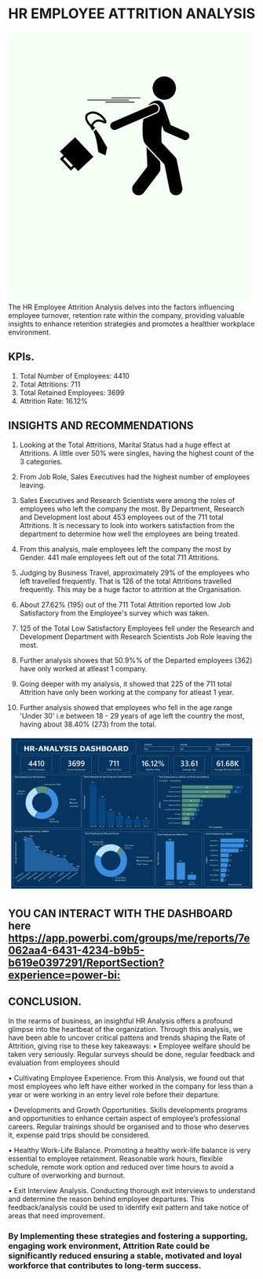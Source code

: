 # HR EMPLOYEE ATTRITION ANALYSIS
![](Icon.jpg)
The HR Employee Attrition Analysis delves into the factors influencing employee turnover, retention rate within the company, providing valuable insights to enhance retention strategies and promotes a healthier workplace environment.

## KPIs. 
1. Total Number of Employees: 4410
2. Total Attritions: 711
3. Total Retained Employees: 3699
4. Attrition Rate: 16.12%

## INSIGHTS AND RECOMMENDATIONS 
  1.	Looking at the Total Attritions, Marital Status had a huge effect at Attritions. A little over 50% were singles, having the highest count of the 3 categories.

  2.	From Job Role, Sales Executives had the highest number of employees leaving. 

  3.	Sales Executives and Research Scientists were among the roles of employees who left the company the most. By Department, Research and Development lost about 453 employees                 out of the 711 total Attritions. It is necessary to look into workers satisfaction from the department to determine how well the employees are being treated.

  4.	From this analysis, male employees left the company the most by Gender. 441 male employees left out of the total 711 Attritions.

  5.	Judging by Business Travel, approximately 29% of the employees who left travelled frequently. That is 126 of the total Attritions travelled frequently. This may be a huge factor to       attrition at the Organisation.
     
  6.  About 27.62% (195) out of the 711 Total Attrition reported low Job Satisfactory from the Employee's survey which was taken.
    
  7.  125 of the Total Low Satisfactory Employees fell under the Research and Development Department with Research Scientists Job Role leaving the most.
      
  8.	Further analysis showes that 50.9%% of the Departed employees (362) have only worked at atleast 1 company.
     
  9.	Going deeper with my analysis, it showed that 225 of the 711 total Attrition have only been working at the company for atleast 1 year.

  10.	Further analysis showed that employees who fell in the age range 'Under 30' i.e between 18 - 29 years of age left the country the most, having about 38.40% (273) from the total.

![](dashboard.jpg)    


## YOU CAN INTERACT WITH THE DASHBOARD here [https://app.powerbi.com/groups/me/reports/7e062aa4-6431-4234-b9b5-b619e0397291/ReportSection?experience=power-bi: ](https://app.powerbi.com/groups/me/reports/b6f66d40-242a-4f07-94f6-9474089f3367/ReportSection?experience=power-bi)


## CONCLUSION.
 
 In the rearms of business, an insightful HR Analysis offers a profound glimpse into the heartbeat of the organization. Through this analysis, we have been able to uncover critical pattens and trends shaping the Rate of Attrition, giving rise to these key takeaways:
  •	Employee welfare should be taken very seriously. Regular surveys should be done, regular feedback and evaluation from employees should 
  
  •	Cultivating Employee Experience. From this Analysis, we found out that most employees who left have either worked in the company for less than a year or were working in an entry         level role before their departure. 
  
  •	Developments and Growth Opportunities. Skills developments programs and opportunities to enhance certain aspect of employee’s professional careers. Regular trainings should be           organised and to those who deserves it, expense paid trips should be considered.   
  
  •	Healthy Work-Life Balance. Promoting a healthy work-life balance is very essential to employee retainment. Reasonable work hours, flexible schedule, remote work option and reduced       over time hours to avoid a culture of overworking and burnout. 
  
  •	Exit Interview Analysis. Conducting thorough exit interviews to understand and determine the reason behind employee departures. This feedback/analysis could be used to identify exit   pattern and take notice of areas that need improvement. 
  
### By Implementing these strategies and fostering a supporting, engaging work environment, Attrition Rate could be significantly reduced ensuring a stable, motivated and loyal workforce that contributes to long-term success.
